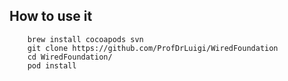 ## How to use it

		brew install cocoapods svn
  		git clone https://github.com/ProfDrLuigi/WiredFoundation
		cd WiredFoundation/
  		pod install

